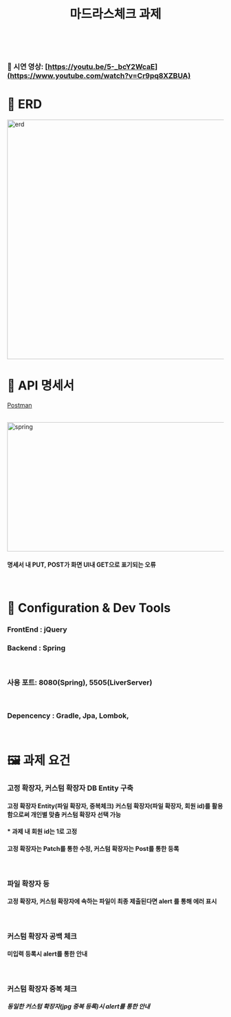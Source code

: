 <h1 align="center">
    마드라스체크 과제
    <br />
    <br />
    <br />
  </h1>

### 🙌  시연 영상: [https://youtu.be/5-_bcY2WcaE](https://www.youtube.com/watch?v=Cr9pq8XZBUA)

# 🤖 ERD
  <img width="556" alt="erd" src="https://github.com/hufs0529/flow/assets/81501114/24762f9e-fe86-4899-b6c0-9ec0472c7731">

# 🏇 API 명세서
[Postman](https://lunar-flare-28188.postman.co/workspace/My-Workspace~191c2db4-c9f2-4904-8c0f-0163d017b862/documentation/25143450-97413689-2a37-420f-8817-e1221f1ea66f)

<br/>

<img alt="spring" src="https://github.com/hufs0529/flow/assets/81501114/ffef82ab-c862-425f-82d8-dcacbab0343b" alt="Logo" width="600" height="300">

#### 명세서 내 PUT, POST가 화면 UI내 GET으로 표기되는 오류

<br />

# 🏇 Configuration & Dev Tools
### FrontEnd : jQuery
### Backend : Spring
</br>

### 사용 포트: 8080(Spring), 5505(LiverServer)
</br>

### Depencency : Gradle, Jpa, Lombok, 
</br>

# 🖼️ 과제 요건

### 고정 확장자, 커스텀 확장자 DB Entity 구축
#### 고정 확장자 Entity(파일 확장자, 중복체크) 커스텀 확장자(파일 확장자, 회원 id)를 활용함으로써 개인별 맞춤 커스텀 확장자 선택 가능 
#### * 과제 내 회원 id는 1로 고정
#### 고정 확장자는 Patch를 통한 수정, 커스텀 확장자는 Post를 통한 등록
</br>

### 파일 확장자 등
#### 고정 확장자, 커스텀 확장자에 속하는 파일이 최종 제출된다면 alert 를 통해 에러 표시
</br>

### 커스텀 확장자 공백 체크
#### 미입력 등록시 alert를 통한 안내
</br>

### 커스텀 확장자 중복 체크
##### 동일한 커스텀 확장자(jpg 중복 등록)시 alert를 통한 안내
</br>
